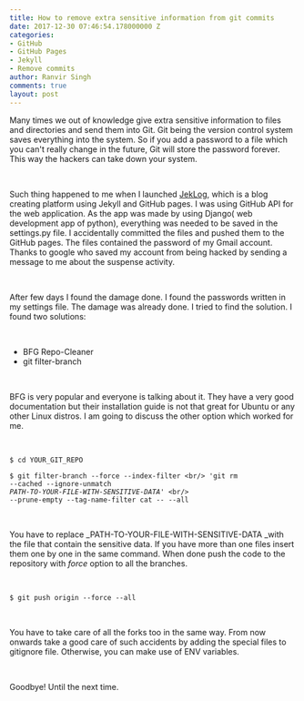 ```yaml
---
title: How to remove extra sensitive information from git commits
date: 2017-12-30 07:46:54.178000000 Z
categories:
- GitHub
- GitHub Pages
- Jekyll
- Remove commits
author: Ranvir Singh
comments: true
layout: post
---
```


Many times we out of knowledge give extra sensitive information to files and directories and send them into Git. Git being the version control system saves everything into the system. So if you add a password to a file which you can't really change in the future, Git will store the password forever. This way the hackers can take down your system.&nbsp;

&nbsp;

Such thing happened to me when I launched [JekLog](http://jeklog.com), which is a blog creating platform using Jekyll and GitHub pages. I was using GitHub API for the web application. As the app was made by using Django( web development app of python), everything was needed&nbsp;to be saved in the settings.py file. I accidentally committed the files and pushed them to the GitHub pages. The files contained the password of my Gmail account. Thanks to google who saved my account from being hacked by sending a message to me about the suspense activity.&nbsp;

&nbsp;

After few days I found the damage done. I found the passwords written in my settings file. The damage was already done. I tried to find the solution. I found two solutions:

&nbsp;

*   BFG&nbsp;Repo-Cleaner
*   git filter-branch

&nbsp;

BFG is very popular and everyone is talking about it. They have a very good documentation but their installation guide is not that great for Ubuntu or any other Linux distros. I am going to discuss the other option which worked for me.

&nbsp;

`` $ cd YOUR_GIT_REPO ``

<code>$ git filter-branch --force --index-filter \<br/>
'git rm --cached --ignore-unmatch <em>PATH-TO-YOUR-FILE-WITH-SENSITIVE-DATA</em>' \<br/>
--prune-empty --tag-name-filter cat -- --all</code>

&nbsp;

You have to replace&nbsp;_PATH-TO-YOUR-FILE-WITH-SENSITIVE-DATA _with the file&nbsp;that contain the sensitive data. If you have more than one files insert them one by one in the same command. When done push the code to the repository with _force_ option to all the branches.&nbsp;

&nbsp;

`` $ git push origin --force --all ``

&nbsp;

You have to take care of all the forks too in the same way. From now onwards take a good care of such accidents by adding the special files to gitignore file. Otherwise, you can make use of ENV variables.

&nbsp;

Goodbye! Until the next time.